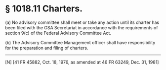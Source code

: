 # § 1018.11   Charters.

(a) No advisory committee shall meet or take any action until its charter has been filed with the GSA Secretariat in accordance with the requirements of section 9(c) of the Federal Advisory Committee Act.


(b) The Advisory Committee Management officer shall have responsibility for the preparation and filing of charters.



---

[N] [41 FR 45882, Oct. 18, 1976, as amended at 46 FR 63249, Dec. 31, 1981]




